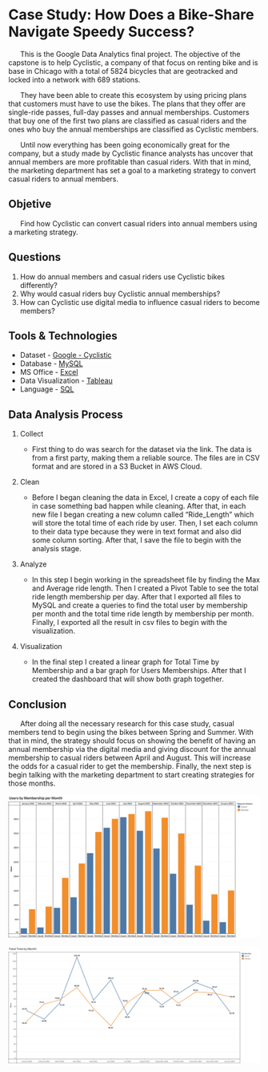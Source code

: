 # Case Study: How Does a Bike-Share Navigate Speedy Success?

&nbsp;&nbsp;&nbsp;&nbsp;&nbsp;&nbsp;This is the Google Data Analytics final project. The objective of the capstone is to help Cyclistic, a company of that focus on renting bike and is base in Chicago with a total of 5824 bicycles that are geotracked and locked into a network with 689 stations. 

&nbsp;&nbsp;&nbsp;&nbsp;&nbsp;&nbsp;They have been able to create this ecosystem by using pricing plans that customers must have to use the bikes. The plans that they offer are single-ride passes, full-day passes and annual memberships. Customers that buy one of the first two plans are classified as casual riders and the ones who buy the annual memberships are classified as Cyclistic members.
  
&nbsp;&nbsp;&nbsp;&nbsp;&nbsp;&nbsp;Until now everything has been going economically great for the company, but a study made by Cyclistic finance analysts has uncover that annual members are more profitable than casual riders. With that in mind, the marketing department has set a goal to a marketing strategy to convert casual riders to annual members.

## Objetive
&nbsp;&nbsp;&nbsp;&nbsp;&nbsp;&nbsp;Find how Cyclistic can convert casual riders into annual members using a marketing strategy.

## Questions
1.	How do annual members and casual riders use Cyclistic bikes differently?
2.	Why would casual riders buy Cyclistic annual memberships?
3.	How can Cyclistic use digital media to influence casual riders to become members?

## Tools & Technologies
* Dataset - [Google - Cyclistic](https://divvy-tripdata.s3.amazonaws.com/index.html)
* Database - [MySQL](https://www.mysql.com/)
* MS Office - [Excel](https://www.microsoft.com/en-us/microsoft-365/excel)
* Data Visualization - [Tableau](https://www.tableau.com/)
* Language - [SQL](https://www.mysql.com/)

## Data Analysis Process

1. Collect

    * First thing to do was search for the dataset via the link. The data is from a first party, making them a reliable source. The files are in CSV format and are stored in a S3 Bucket in AWS Cloud.

2. Clean

    * Before I began cleaning the data in Excel, I create a copy of each file in case something bad happen while cleaning. After that, in each new file I began creating a new column called “Ride_Length” which will store the total time of each ride by user. Then, I set each column to their data type because they were in text format and also did some column sorting. After that, I save the file to begin with the analysis stage.

3. Analyze

    * In this step I begin working in the spreadsheet file by finding the Max and Average ride length. Then I created a Pivot Table to see the total ride length membership per day. After that I exported all files to MySQL and create a queries to find the total user by membership per month and the total time ride length by membership per month. Finally, I exported all the result in csv files to begin with the visualization.

4. Visualization

    * In the final step I created a linear graph for Total Time by Membership and a bar graph for Users Memberships. After that I created the dashboard that will show both graph together.

## Conclusion

&nbsp;&nbsp;&nbsp;&nbsp;&nbsp;&nbsp;After doing all the necessary research for this case study, casual members tend to begin using the bikes between Spring and Summer. With that in mind, the strategy should focus on showing the benefit of having an annual membership via the digital media and giving discount for the annual membership to casual riders between April and August. This will increase the odds for a casual rider to get the membership. Finally, the next step is begin talking with the marketing department to start creating strategies for those months.

![Users by Memberships](Visuals/R_C_M.png)

![Total Time by Memberships](Visuals/T_T_M.png)
